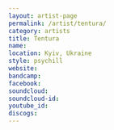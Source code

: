 ```yaml
---
layout: artist-page
permalink: /artist/tentura/
category: artists
title: Tentura
name: 
location: Kyiv, Ukraine
style: psychill
website: 
bandcamp: 
facebook: 
soundcloud: 
soundcloud-id: 
youtube_id: 
discogs: 
---
```

